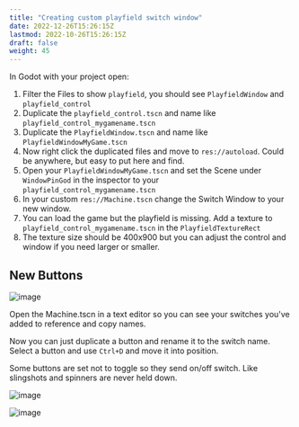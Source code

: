 ```yaml
---
title: "Creating custom playfield switch window"
date: 2022-12-26T15:26:15Z
lastmod: 2022-10-26T15:26:15Z
draft: false
weight: 45
---
```


In Godot with your project open:

1. Filter the Files to show `playfield`, you should see `PlayfieldWindow` and `playfield_control`
2. Duplicate the `playfield_control.tscn` and name like `playfield_control_mygamename.tscn`
3. Duplicate the `PlayfieldWindow.tscn` and name like `PlayfieldWindowMyGame.tscn`
4. Now right click the duplicated files and move to `res://autoload`. Could be anywhere, but easy to put here and find.
5. Open your `PlayfieldWindowMyGame.tscn` and set the Scene under `WindowPinGod` in the inspector to your `playfield_control_mygamename.tscn`
6. In your custom `res://Machine.tscn` change the Switch Window to your new window.
7. You can load the game but the playfield is missing. Add a texture to `playfield_control_mygamename.tscn` in the `PlayfieldTextureRect`
8. The texture size should be 400x900 but you can adjust the control and window if you need larger or smaller.

## New Buttons

![image](../../images/screens/playfieldswitch-window-edit.jpg)

Open the Machine.tscn in a text editor so you can see your switches you've added to reference and copy names.

Now you can just duplicate a button and rename it to the switch name. Select a button and use `Ctrl+D` and move it into position.

Some buttons are set not to toggle so they send on/off switch. Like slingshots and spinners are never held down.

![image](../../images/screens/playfieldswitch-window-motu.jpg)

![image](../../images/screens/playfieldswitch-window-motu-added.jpg)